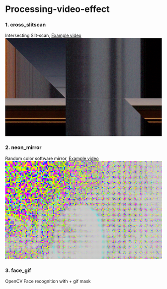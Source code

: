# Processing-video-effect
### 1. cross_slitscan
Intersecting Slit-scan, [Example video](https://youtu.be/fM_kXCMdAzQ) 
![screenshot02](/cross_slitscan/scerrnshot02.png)

### 2. neon_mirror
Random color software mirror, [Example video](https://youtu.be/ys5f7pwS5vw)
![screenshot01](/neon_mirror/screenshot01.png)

### 3. face_gif
OpenCV Face recognition with + gif mask
